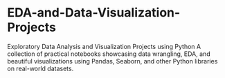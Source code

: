 # EDA-and-Data-Visualization-Projects
Exploratory Data Analysis and Visualization Projects using Python A collection of practical notebooks showcasing data wrangling, EDA, and beautiful visualizations using Pandas, Seaborn, and other Python libraries on real-world datasets.
